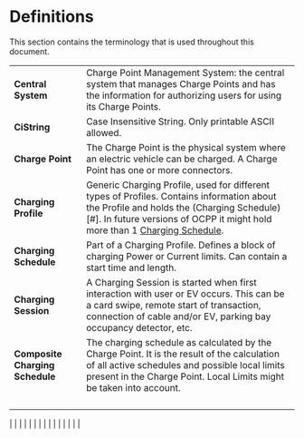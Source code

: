 # Definitions

This section contains the terminology that is used throughout this document.

|                                 |                                                                                                                                                                                                                           |
|---------------------------------|---------------------------------------------------------------------------------------------------------------------------------------------------------------------------------------------------------------------------|
| **Central System**              | Charge Point Management System: the central system that manages Charge Points and has the information for authorizing users for using its Charge Points.                                                                  |
| **CiString**                    | Case Insensitive String. Only printable ASCII allowed.                                                                                                                                                                    |
| **Charge Point**                | The Charge Point is the physical system where an electric vehicle can be charged. A Charge Point has one or more connectors.                                                                                              |
| **Charging Profile**            | Generic Charging Profile, used for different types of Profiles. Contains information about the Profile and holds the (Charging Schedule)[#]. In future versions of OCPP it might hold more than 1 [Charging Schedule](#). |
| **Charging Schedule**           | Part of a Charging Profile. Defines a block of charging Power or Current limits. Can contain a start time and length.                                                                                                     |
| **Charging Session**            | A Charging Session is started when first interaction with user or EV occurs. This can be a card swipe, remote start of transaction, connection of cable and/or EV, parking bay occupancy detector, etc.                   |
| **Composite Charging Schedule** | The charging schedule as calculated by the Charge Point. It is the result of the calculation of all active schedules and possible local limits present in the Charge Point. Local Limits might be taken into account.     |
|                                 |                                                                                                                                                                                                                           |
|                                 |                                                                                                                                                                                                                           |
|                                 |                                                                                                                                                                                                                           |
|                                 |                                                                                                                                                                                                                           |


|  |  |
|  |  |
|  |  |
|  |  |
|  |  |